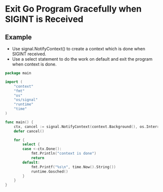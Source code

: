 # Exit Go Program Gracefully when SIGINT is Received

## Example
* Use signal.NotifyContext() to create a context which is done when SIGINT received.
* Use a select statement to do the work on default and exit the program when context is done.

```go
package main

import (
	"context"
	"fmt"
	"os"
	"os/signal"
	"runtime"
	"time"
)

func main() {
	ctx, cancel := signal.NotifyContext(context.Background(), os.Interrupt)
	defer cancel()

	for {
		select {
		case <-ctx.Done():
			fmt.Println("context is done")
			return
		default:
			fmt.Printf("%s\n", time.Now().String())
			runtime.Gosched()
		}
	}
}
```
